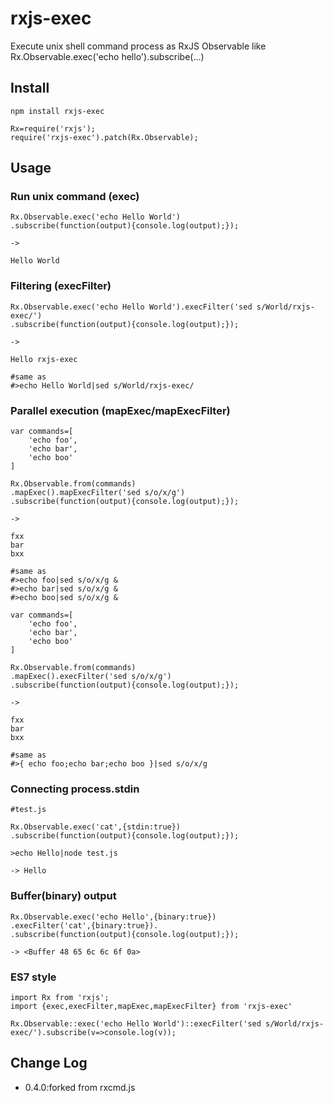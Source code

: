 rxjs-exec
==========

Execute unix shell command process as RxJS Observable like Rx.Observable.exec('echo hello').subscribe(...)

## Install

```
npm install rxjs-exec
```

```
Rx=require('rxjs');
require('rxjs-exec').patch(Rx.Observable);
```

## Usage

### Run unix command (exec)

```
Rx.Observable.exec('echo Hello World')
.subscribe(function(output){console.log(output);});

->

Hello World
```

### Filtering (execFilter)

```
Rx.Observable.exec('echo Hello World').execFilter('sed s/World/rxjs-exec/')
.subscribe(function(output){console.log(output);});

->

Hello rxjs-exec

#same as 
#>echo Hello World|sed s/World/rxjs-exec/ 
```

### Parallel execution (mapExec/mapExecFilter)

```
var commands=[
	'echo foo',
	'echo bar',
	'echo boo'
]

Rx.Observable.from(commands)
.mapExec().mapExecFilter('sed s/o/x/g')
.subscribe(function(output){console.log(output);});

->

fxx
bar
bxx

#same as 
#>echo foo|sed s/o/x/g &
#>echo bar|sed s/o/x/g &
#>echo boo|sed s/o/x/g &
```

```
var commands=[
	'echo foo',
	'echo bar',
	'echo boo'
]

Rx.Observable.from(commands)
.mapExec().execFilter('sed s/o/x/g')
.subscribe(function(output){console.log(output);});

->

fxx
bar
bxx

#same as 
#>{ echo foo;echo bar;echo boo }|sed s/o/x/g 
```

### Connecting process.stdin

```
#test.js

Rx.Observable.exec('cat',{stdin:true})
.subscribe(function(output){console.log(output);});

>echo Hello|node test.js

-> Hello
```

### Buffer(binary) output

```
Rx.Observable.exec('echo Hello',{binary:true})
.execFilter('cat',{binary:true}).
.subscribe(function(output){console.log(output);});

-> <Buffer 48 65 6c 6c 6f 0a>
```

### ES7 style

```
import Rx from 'rxjs';
import {exec,execFilter,mapExec,mapExecFilter} from 'rxjs-exec'

Rx.Observable::exec('echo Hello World')::execFilter('sed s/World/rxjs-exec/').subscribe(v=>console.log(v));

```

## Change Log

- 0.4.0:forked from rxcmd.js
